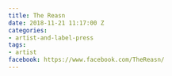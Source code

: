 ```yaml
---
title: The Reasn
date: 2018-11-21 11:17:00 Z
categories:
- artist-and-label-press
tags:
- artist
facebook: https://www.facebook.com/TheReasn/
---
```


